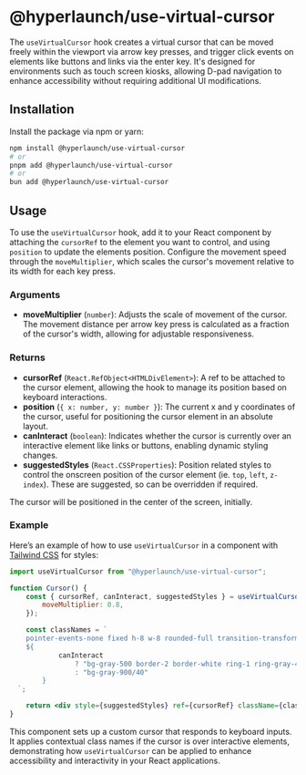 # @hyperlaunch/use-virtual-cursor

The `useVirtualCursor` hook creates a virtual cursor that can be moved freely within the viewport via arrow key presses, and trigger click events on elements like buttons and links via the enter key. It's designed for environments such as touch screen kiosks, allowing D-pad navigation to enhance accessibility without requiring additional UI modifications.

## Installation

Install the package via npm or yarn:

```bash
npm install @hyperlaunch/use-virtual-cursor
# or
pnpm add @hyperlaunch/use-virtual-cursor
# or
bun add @hyperlaunch/use-virtual-cursor
```

## Usage

To use the `useVirtualCursor` hook, add it to your React component by attaching the `cursorRef` to the element you want to control, and using `position` to update the elements position. Configure the movement speed through the `moveMultiplier`, which scales the cursor's movement relative to its width for each key press.

### Arguments

- **moveMultiplier** (`number`): Adjusts the scale of movement of the cursor. The movement distance per arrow key press is calculated as a fraction of the cursor's width, allowing for adjustable responsiveness.

### Returns

- **cursorRef** (`React.RefObject<HTMLDivElement>`): A ref to be attached to the cursor element, allowing the hook to manage its position based on keyboard interactions.
- **position** (`{ x: number, y: number }`): The current x and y coordinates of the cursor, useful for positioning the cursor element in an absolute layout.
- **canInteract** (`boolean`): Indicates whether the cursor is currently over an interactive element like links or buttons, enabling dynamic styling changes.
- **suggestedStyles** (`React.CSSProperties`): Position related styles to control the onscreen position of the cursor element (ie. `top`, `left`, `z-index`). These are suggested, so can be overridden if required.

The cursor will be positioned in the center of the screen, initially.

### Example

Here’s an example of how to use `useVirtualCursor` in a component with [Tailwind CSS](https://tailwindcss.com/) for styles:

```jsx
import useVirtualCursor from "@hyperlaunch/use-virtual-cursor";

function Cursor() {
	const { cursorRef, canInteract, suggestedStyles } = useVirtualCursor({
		moveMultiplier: 0.8,
	});

	const classNames = `
    pointer-events-none fixed h-8 w-8 rounded-full transition-transform duration-200
    ${
			canInteract
				? "bg-gray-500 border-2 border-white ring-1 ring-gray-400 shadow-lg origin-center scale-75"
				: "bg-gray-900/40"
		}
  `;

	return <div style={suggestedStyles} ref={cursorRef} className={classNames} />;
}

```

This component sets up a custom cursor that responds to keyboard inputs. It applies contextual class names if the cursor is over interactive elements, demonstrating how `useVirtualCursor` can be applied to enhance accessibility and interactivity in your React applications.